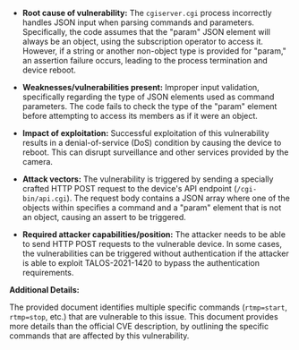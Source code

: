 - **Root cause of vulnerability:** The `cgiserver.cgi` process incorrectly handles JSON input when parsing commands and parameters. Specifically, the code assumes that the "param" JSON element will always be an object, using the subscription operator to access it. However, if a string or another non-object type is provided for "param," an assertion failure occurs, leading to the process termination and device reboot.

- **Weaknesses/vulnerabilities present:** Improper input validation, specifically regarding the type of JSON elements used as command parameters. The code fails to check the type of the "param" element before attempting to access its members as if it were an object.

- **Impact of exploitation:** Successful exploitation of this vulnerability results in a denial-of-service (DoS) condition by causing the device to reboot. This can disrupt surveillance and other services provided by the camera.

- **Attack vectors:** The vulnerability is triggered by sending a specially crafted HTTP POST request to the device's API endpoint (`/cgi-bin/api.cgi`). The request body contains a JSON array where one of the objects within specifies a command and a "param" element that is not an object, causing an assert to be triggered.

- **Required attacker capabilities/position:** The attacker needs to be able to send HTTP POST requests to the vulnerable device. In some cases, the vulnerabilities can be triggered without authentication if the attacker is able to exploit TALOS-2021-1420 to bypass the authentication requirements.

**Additional Details:**

The provided document identifies multiple specific commands (`rtmp=start`, `rtmp=stop`, etc.) that are vulnerable to this issue. This document provides more details than the official CVE description, by outlining the specific commands that are affected by this vulnerability.